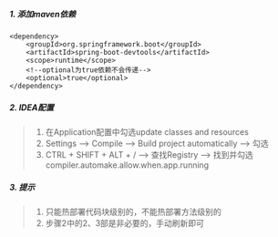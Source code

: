 ##### 1. 添加maven依赖
```
<dependency>
    <groupId>org.springframework.boot</groupId>
    <artifactId>spring-boot-devtools</artifactId>
    <scope>runtime</scope>
    <!--optional为true依赖不会传递-->
    <optional>true</optional>
</dependency>
```

##### 2. IDEA配置
> 1. 在Application配置中勾选update classes and resources
> 2. Settings --> Compile --> Build project automatically --> 勾选
> 3. CTRL + SHIFT + ALT + / --> 查找Registry --> 找到并勾选compiler.automake.allow.when.app.running 

##### 3. 提示
> 1. 只能热部署代码块级别的，不能热部署方法级别的 
> 2. 步骤2中的2、3部是非必要的，手动刷新即可